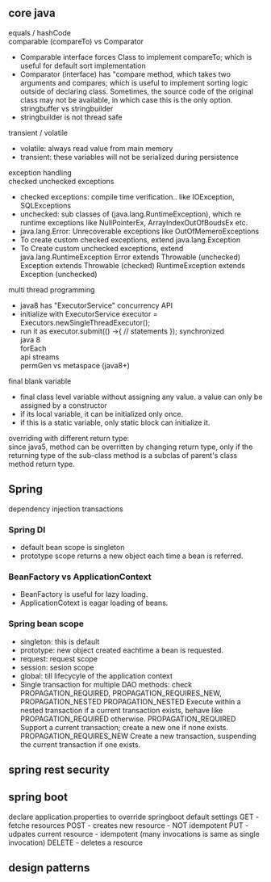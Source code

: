 ## core java
equals / hashCode  
comparable (compareTo) vs Comparator
- Comparable interface forces Class to implement compareTo; which is useful for default sort implementation
- Comparator (interface) has "compare method, which takes two arguments and compares; which is useful to implement sorting logic outside of declaring class. Sometimes, the source code of the original class may not be available, in which case this is the only option. 
stringbuffer vs stringbuilder  
- stringbuilder is not thread safe

transient / volatile  
- volatile: always read value from main memory
- transient: these variables will not be serialized during persistence  

exception handling  
checked unchecked exceptions   
- checked exceptions: compile time verification.. like IOException, SQLExceptions
- unchecked: sub classes of (java.lang.RuntimeException), which re runtime exceptions like NullPointerEx, ArrayIndexOutOfBoudsEx etc. 
- java.lang.Error: Unrecoverable exceptions like OutOfMemeroExceptions
- To create custom checked exceptions, extend java.lang.Exception
- To Create custom unchecked exceptions, extend java.lang.RuntimeException
	Error 				extends 	Throwable (unchecked)
	Exception 			extends 	Throwable (checked)
	RuntimeException 	extends 	Exception (unchecked)

multi thread programming 
- java8 has "ExecutorService" concurrency API
- initialize with 
ExecutorService executor = Executors.newSingleThreadExecutor();
- run it as 
executor.submit(() ->{
	// statements
}); 
synchronized  
java 8  
forEach  
api streams  
permGen vs metaspace (java8+)  

final blank variable  
- final class level variable without assigning any value. a value can only be assigned by a constructor  
- if its local variable, it can be initialized only once. 
- if this is a static variable, only static block can initialize it.  


overriding with different return type:  
since java5, method can be overritten by changing return type, only if the returning type of the sub-class method is a subclas of parent's class method return type.  


## Spring
dependency injection
transactions
### Spring DI
- default bean scope is singleton
- prototype scope returns a new object each time a bean is referred. 
### BeanFactory vs ApplicationContext
- BeanFactory is useful for lazy loading. 
- ApplicationCotext is eagar loading of beans. 
### Spring bean scope
- singleton: this is default
- prototype: new object created eachtime a bean is requested.
- request: request scope
- session: sesion scope
- global: till lifecycyle of the application context
- Single transaction for multiple DAO methods: check PROPAGATION_REQUIRED, PROPAGATION_REQUIRES_NEW, PROPAGATION_NESTED
	PROPAGATION_NESTED
		Execute within a nested transaction if a current transaction exists, behave like PROPAGATION_REQUIRED otherwise.
	PROPAGATION_REQUIRED
		Support a current transaction; create a new one if none exists.
	PROPAGATION_REQUIRES_NEW
		Create a new transaction, suspending the current transaction if one exists.


## spring rest security

## spring boot
declare application.properties to override springboot default settings
GET - fetche resources
POST - creates new resource - NOT idempotent
PUT - udpates current resource - idempotent (many invocations is same as single invocation)
DELETE - deletes a resource

## design patterns


